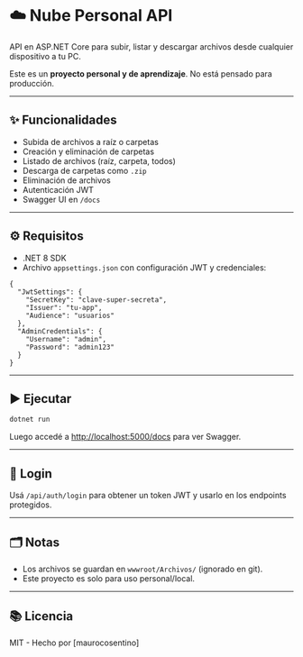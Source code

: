 
# ☁️ Nube Personal API

API en ASP.NET Core para subir, listar y descargar archivos desde cualquier dispositivo a tu PC.

Este es un **proyecto personal y de aprendizaje**. No está pensado para producción.

---

## ✨ Funcionalidades

- Subida de archivos a raíz o carpetas
- Creación y eliminación de carpetas
- Listado de archivos (raíz, carpeta, todos)
- Descarga de carpetas como `.zip`
- Eliminación de archivos
- Autenticación JWT
- Swagger UI en `/docs`

---

## ⚙️ Requisitos

- .NET 8 SDK
- Archivo `appsettings.json` con configuración JWT y credenciales:

```Ejemplo json
{
  "JwtSettings": {
    "SecretKey": "clave-super-secreta",
    "Issuer": "tu-app",
    "Audience": "usuarios"
  },
  "AdminCredentials": {
    "Username": "admin",
    "Password": "admin123"
  }
}
```

---

## ▶️ Ejecutar

```bash
dotnet run
```

Luego accedé a [http://localhost:5000/docs](http://localhost:5000/docs) para ver Swagger.

---

## 🔐 Login

Usá `/api/auth/login` para obtener un token JWT y usarlo en los endpoints protegidos.

---

## 🗂️ Notas

- Los archivos se guardan en `wwwroot/Archivos/` (ignorado en git).
- Este proyecto es solo para uso personal/local.

---

## 📚 Licencia

MIT - Hecho por [maurocosentino]
